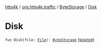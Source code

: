 [http4k](../../index.md) / [org.http4k.traffic](../index.md) / [ByteStorage](index.md) / [Disk](./-disk.md)

# Disk

`fun Disk(file: `[`File`](https://docs.oracle.com/javase/9/docs/api/java/io/File.html)`): `[`ByteStorage`](index.md) [(source)](https://github.com/http4k/http4k/blob/master/http4k-testing-servirtium/src/main/kotlin/org/http4k/traffic/ByteStorage.kt#L12)